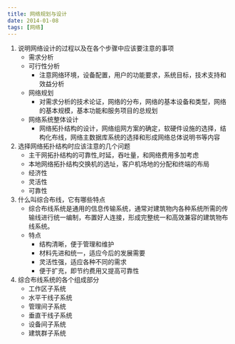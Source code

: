 ```yaml
---
title: 网络规划与设计
date: 2014-01-08
tags: [网络]
---
```


1. 说明网络设计的过程以及在各个步骤中应该要注意的事项
    - 需求分析
    - 可行性分析
        - 注意网络环境，设备配置，用户的功能要求，系统目标，技术支持和效益分析 
    - 网络规划
        - 对需求分析的技术论证，网络的分布，网络的基本设备和类型，网络的基本规模，基本功能和服务项目的总规划
    - 网络系统整体设计
      - 网络拓扑结构的设计，网络组网方案的确定，软硬件设施的选择，结构化布线，网络主数据库系统的选择和形成网络总体说明书等内容 
2. 选择网络拓扑结构时应该注意的几个问题
    - 主干网拓扑结构的可靠性,时延，吞吐量，和网络费用多加考虑
    - 本地网络拓扑结构交换机的选址，客户机场地的分配和终端的布局
    - 经济性
    - 灵活性
    - 可靠性
3. 什么叫综合布线，它有哪些特点
    - 综合布线系统是通用的信息传输系统，通常对建筑物内各种系统所需的传输线进行统一编制，布置好人连接，形成完整统一和高效兼容的建筑物布线系统。
    - 特点
        - 结构清晰，便于管理和维护
        - 材料先进和统一，适应今后的发展需要
        - 灵活性强，适应各种不同的需求
        - 便于扩充，即节约费用又提高可靠性
4. 综合布线系统的各个组成部分
    - 工作区子系统
    - 水平干线子系统
    - 管理间子系统
    - 垂直干线子系统
    - 设备间子系统
    - 建筑群子系统


